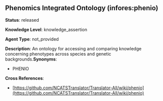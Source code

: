 [//]: # (DO NOT MANUALLY EDIT THIS FILE. IT IS GENERATED FROM A TEMPLATE.)

## Phenomics Integrated Ontology (infores:phenio)

**Status**: released
  
**Knowledge Level**: knowledge_assertion
  
**Agent Type**: not_provided

**Description**: An ontology for accessing and comparing knowledge concerning phenotypes across species and genetic backgrounds.**Synonyms**:

- PHENIO

**Cross References**:

- [https://github.com/NCATSTranslator/Translator-All/wiki/phenio](https://github.com/NCATSTranslator/Translator-All/wiki/phenio)

